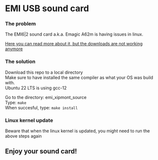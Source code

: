 # EMI USB sound card

### The problem

<p>The EMI6|2 sound card a.k.a. Emagic A62m is having issues in linux.<br>
  
[Here you can read more about it, but the downloads are not working anymore](https://xiphmont.dreamwidth.org/46812.html "Original page")

</p>


### The solution

<p>Download this repo to a local directory<br>
Make sure to have installed the same compiler as what your OS was build with.<br>
Ubuntu 22 LTS is using gcc-12<br>

Go to the directory: emi_xipmont_source<br>
Type: `make`<br>
When succesful, type: `make install`<br>
</p>

### Linux kernel update

<p>Beware that when the linux kernel is updated, you might need to run the above steps again</p>

## Enjoy your sound card!

